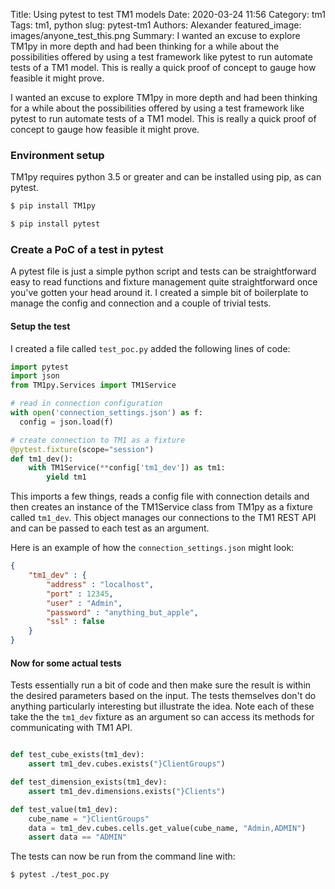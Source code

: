 Title: Using pytest to test TM1 models
Date: 2020-03-24 11:56
Category: tm1
Tags: tm1, python
slug: pytest-tm1
Authors: Alexander
featured_image: images/anyone_test_this.png
Summary: I wanted an excuse to explore TM1py in more depth and had been thinking for a while about the possibilities offered by using a test framework like pytest to run automate tests of a TM1 model. This is really a quick proof of concept to gauge how feasible it might prove. 


I wanted an excuse to explore TM1py in more depth and had been thinking for a while about the possibilities offered by using a test framework like pytest to run automate tests of a TM1 model. This is really a quick proof of concept to gauge how feasible it might prove. 

### Environment setup

TM1py requires python 3.5 or greater and can be installed using pip, as can pytest. 

```sh
$ pip install TM1py
``` 
```sh
$ pip install pytest
```

### Create a PoC of a test in pytest

A pytest file is just a simple python script and tests can be straightforward easy to read functions and fixture management quite straightforward once you've gotten your head around it. I created a simple bit of boilerplate to manage the config and connection and a couple of trivial tests.

#### Setup the test 

I created a file called ```test_poc.py``` added the following lines of code:

```python
import pytest
import json
from TM1py.Services import TM1Service

# read in connection configuration
with open('connection_settings.json') as f:
  config = json.load(f)

# create connection to TM1 as a fixture
@pytest.fixture(scope="session")
def tm1_dev():
    with TM1Service(**config['tm1_dev']) as tm1:
        yield tm1

``` 

This imports a few things, reads a config file with connection details and then creates an instance of the TM1Service class from TM1py as a fixture called ```tm1_dev```. This object manages our connections to the TM1 REST API and can be passed to each test as an argument.

Here is an example of how the ```connection_settings.json``` might look:

```json
{
    "tm1_dev" : {
        "address" : "localhost",
        "port" : 12345,
        "user" : "Admin",
        "password" : "anything_but_apple",
        "ssl" : false
    }
}

```

#### Now for some actual tests

Tests essentially run a bit of code and then make sure the result is within the desired parameters based on the input. The tests themselves don't do anything particularly interesting but illustrate the idea. Note each of these take the the ```tm1_dev``` fixture as an argument so can access its methods for communicating with TM1 API.

```python

def test_cube_exists(tm1_dev):
    assert tm1_dev.cubes.exists("}ClientGroups")    

def test_dimension_exists(tm1_dev):
    assert tm1_dev.dimensions.exists("}Clients")    

def test_value(tm1_dev):
    cube_name = "}ClientGroups"
    data = tm1_dev.cubes.cells.get_value(cube_name, "Admin,ADMIN")
    assert data == "ADMIN"
```

The tests can now be run from the command line with:

```sh
$ pytest ./test_poc.py
```